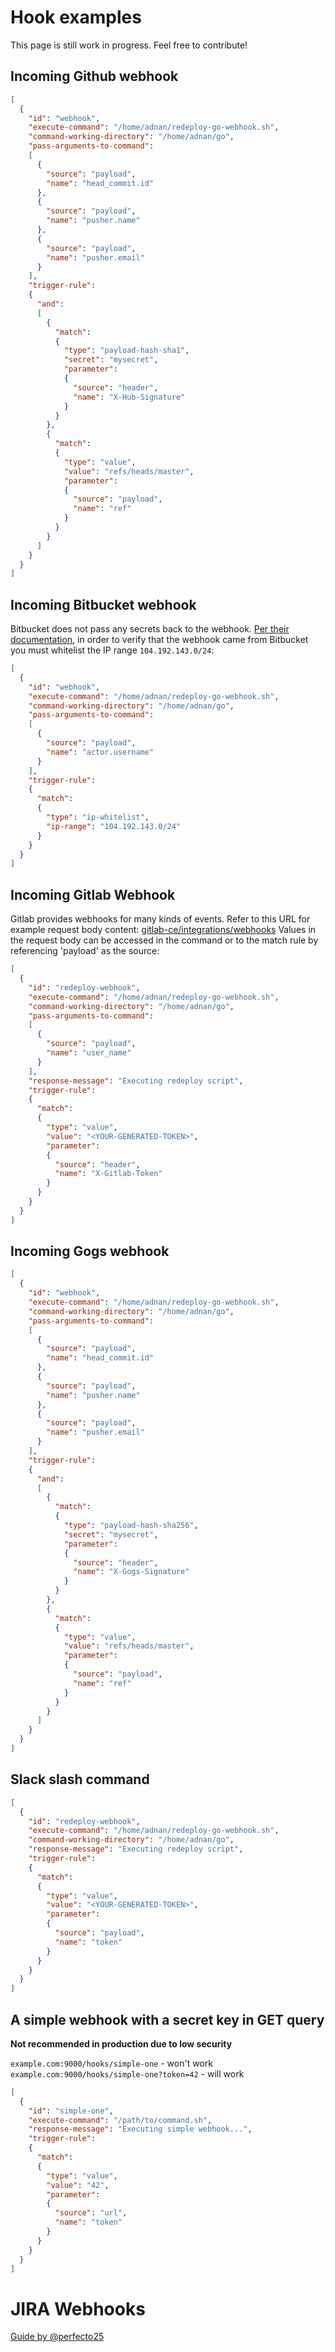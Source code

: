 # Hook examples
This page is still work in progress. Feel free to contribute!

## Incoming Github webhook
```json
[
  {
    "id": "webhook",
    "execute-command": "/home/adnan/redeploy-go-webhook.sh",
    "command-working-directory": "/home/adnan/go",
    "pass-arguments-to-command":
    [
      {
        "source": "payload",
        "name": "head_commit.id"
      },
      {
        "source": "payload",
        "name": "pusher.name"
      },
      {
        "source": "payload",
        "name": "pusher.email"
      }
    ],
    "trigger-rule":
    {
      "and":
      [
        {
          "match":
          {
            "type": "payload-hash-sha1",
            "secret": "mysecret",
            "parameter":
            {
              "source": "header",
              "name": "X-Hub-Signature"
            }
          }
        },
        {
          "match":
          {
            "type": "value",
            "value": "refs/heads/master",
            "parameter":
            {
              "source": "payload",
              "name": "ref"
            }
          }
        }
      ]
    }
  }
]
```

## Incoming Bitbucket webhook

Bitbucket does not pass any secrets back to the webhook.  [Per their documentation](https://confluence.atlassian.com/bitbucket/manage-webhooks-735643732.html#Managewebhooks-trigger_webhookTriggeringwebhooks), in order to verify that the webhook came from Bitbucket you must whitelist the IP range `104.192.143.0/24`:

```json
[
  {
    "id": "webhook",
    "execute-command": "/home/adnan/redeploy-go-webhook.sh",
    "command-working-directory": "/home/adnan/go",
    "pass-arguments-to-command":
    [
      {
        "source": "payload",
        "name": "actor.username"
      }
    ],
    "trigger-rule":
    {
      "match":
      {
        "type": "ip-whitelist",
        "ip-range": "104.192.143.0/24"
      }
    }
  }
]
```

## Incoming Gitlab Webhook
Gitlab provides webhooks for many kinds of events. 
Refer to this URL for example request body content: [gitlab-ce/integrations/webhooks](https://gitlab.com/gitlab-org/gitlab-ce/blob/master/doc/user/project/integrations/webhooks.md)
Values in the request body can be accessed in the command or to the match rule by referencing 'payload' as the source:
```json
[
  {
    "id": "redeploy-webhook",
    "execute-command": "/home/adnan/redeploy-go-webhook.sh",
    "command-working-directory": "/home/adnan/go",
    "pass-arguments-to-command":
    [
      {
        "source": "payload",
        "name": "user_name"
      }
    ],
    "response-message": "Executing redeploy script",
    "trigger-rule":
    {
      "match":
      {
        "type": "value",
        "value": "<YOUR-GENERATED-TOKEN>",
        "parameter":
        {
          "source": "header",
          "name": "X-Gitlab-Token"
        }
      }
    }
  }
]
```

## Incoming Gogs webhook
```json
[
  {
    "id": "webhook",
    "execute-command": "/home/adnan/redeploy-go-webhook.sh",
    "command-working-directory": "/home/adnan/go",
    "pass-arguments-to-command":
    [
      {
        "source": "payload",
        "name": "head_commit.id"
      },
      {
        "source": "payload",
        "name": "pusher.name"
      },
      {
        "source": "payload",
        "name": "pusher.email"
      }
    ],
    "trigger-rule":
    {
      "and":
      [
        {
          "match":
          {
            "type": "payload-hash-sha256",
            "secret": "mysecret",
            "parameter":
            {
              "source": "header",
              "name": "X-Gogs-Signature"
            }
          }
        },
        {
          "match":
          {
            "type": "value",
            "value": "refs/heads/master",
            "parameter":
            {
              "source": "payload",
              "name": "ref"
            }
          }
        }
      ]
    }
  }
]
```

## Slack slash command
```json
[
  {
    "id": "redeploy-webhook",
    "execute-command": "/home/adnan/redeploy-go-webhook.sh",
    "command-working-directory": "/home/adnan/go",
    "response-message": "Executing redeploy script",
    "trigger-rule":
    {
      "match":
      {
        "type": "value",
        "value": "<YOUR-GENERATED-TOKEN>",
        "parameter":
        {
          "source": "payload",
          "name": "token"
        }
      }
    }
  }
]
```

## A simple webhook with a secret key in GET query

__Not recommended in production due to low security__

`example.com:9000/hooks/simple-one` - won't work  
`example.com:9000/hooks/simple-one?token=42` - will work

```json
[
  {
    "id": "simple-one",
    "execute-command": "/path/to/command.sh",
    "response-message": "Executing simple webhook...",
    "trigger-rule":
    {
      "match":
      {
        "type": "value",
        "value": "42",
        "parameter":
        {
          "source": "url",
          "name": "token"
        }
      }
    }
  }
]
```

# JIRA Webhooks
[Guide by @perfecto25](https://sites.google.com/site/mrxpalmeiras/notes/jira-webhooks)
